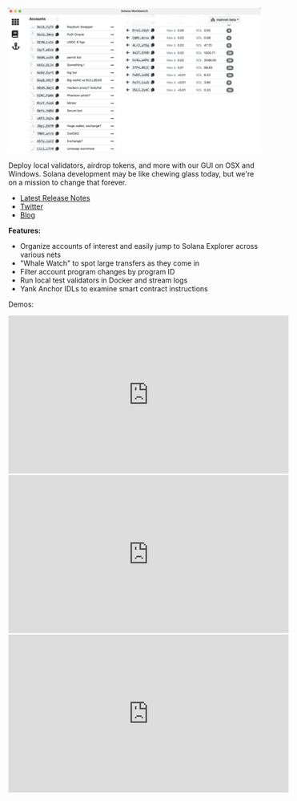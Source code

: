 ![](https://github.com/workbenchapp/solana-workbench-releases/raw/main/solworkbench.png?s=200)

Deploy local validators, airdrop tokens, and more with our GUI on OSX and Windows. Solana development may be like chewing glass today, but we're on a mission to change that forever.

- [Latest Release Notes](https://github.com/workbenchapp/solana-workbench-releases/releases/tag/v0.2.1)
- [Twitter](https://twitter.com/cryptoworkbench)
- [Blog](https://cryptoworkbench.substack.com/)

**Features:**

- Organize accounts of interest and easily jump to Solana Explorer across various nets
- "Whale Watch" to spot large transfers as they come in
- Filter account program changes by program ID
- Run local test validators in Docker and stream logs
- Yank Anchor IDLs to examine smart contract instructions

Demos:

<iframe width="560" height="315" src="https://www.youtube.com/embed/b0V0FcI-upo" title="YouTube video player" frameborder="0" allow="accelerometer; autoplay; clipboard-write; encrypted-media; gyroscope; picture-in-picture" allowfullscreen></iframe>

<iframe width="560" height="315" src="https://www.youtube.com/embed/GdzdUdran7Y" title="YouTube video player" frameborder="0" allow="accelerometer; autoplay; clipboard-write; encrypted-media; gyroscope; picture-in-picture" allowfullscreen></iframe>

<iframe width="560" height="315" src="https://www.youtube.com/embed/Uu6ixsLQnt0" title="YouTube video player" frameborder="0" allow="accelerometer; autoplay; clipboard-write; encrypted-media; gyroscope; picture-in-picture" allowfullscreen></iframe>

